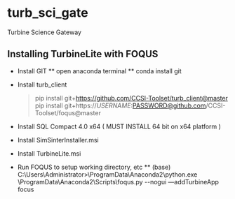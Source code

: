 # turb_sci_gate
Turbine Science Gateway

## Installing TurbineLite with FOQUS

* Install GIT 
** open anaconda terminal
** conda install git

* Install turb_client
  >pip install git+https://github.com/CCSI-Toolset/turb_client@master
  >pip install git+https://$USERNAME:$PASSWORD@github.com/CCSI-Toolset/foqus@master

* Install SQL Compact 4.0 x64 ( MUST INSTALL 64 bit on x64 platform )
* Install SimSinterInstaller.msi
* Install TurbineLite.msi

* Run FOQUS to setup working directory, etc
**  (base) C:\Users\Administrator>\ProgramData\Anaconda2\python.exe \ProgramData\Anaconda2\Scripts\foqus.py --nogui —addTurbineApp focus

